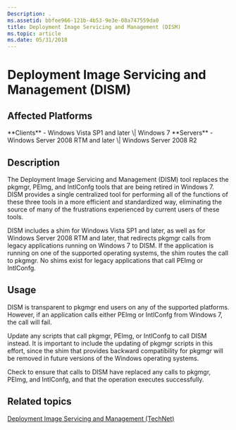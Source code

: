 ```yaml
---
Description: .
ms.assetid: bbfee966-121b-4b53-9e3e-08a747559da0
title: Deployment Image Servicing and Management (DISM)
ms.topic: article
ms.date: 05/31/2018
---
```


# Deployment Image Servicing and Management (DISM)

## Affected Platforms

<dl> **Clients** - Windows Vista SP1 and later \| Windows 7  
**Servers** - Windows Server 2008 RTM and later \| Windows Server 2008 R2  
</dl>

## Description

The Deployment Image Servicing and Management (DISM) tool replaces the pkgmgr, PEImg, and IntlConfg tools that are being retired in Windows 7. DISM provides a single centralized tool for performing all of the functions of these three tools in a more efficient and standardized way, eliminating the source of many of the frustrations experienced by current users of these tools.

DISM includes a shim for Windows Vista SP1 and later, as well as for Windows Server 2008 RTM and later, that redirects pkgmgr calls from legacy applications running on Windows 7 to DISM. If the application is running on one of the supported operating systems, the shim routes the call to pkgmgr. No shims exist for legacy applications that call PEImg or IntlConfg.

## Usage

DISM is transparent to pkgmgr end users on any of the supported platforms. However, if an application calls either PEImg or IntlConfg from Windows 7, the call will fail.

Update any scripts that call pkgmgr, PEImg, or IntlConfg to call DISM instead. It is important to include the updating of pkgmgr scripts in this effort, since the shim that provides backward compatibility for pkgmgr will be removed in future versions of the Windows operating systems.

Check to ensure that calls to DISM have replaced any calls to pkgmgr, PEImg, and IntlConfg, and that the operation executes successfully.

## Related topics

<dl> <dt>

[Deployment Image Servicing and Management (TechNet)](https://go.microsoft.com/fwlink/p/?linkid=205353)
</dt> </dl>

 

 



